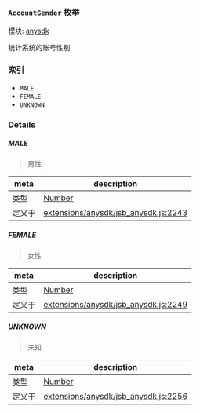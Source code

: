 ### `AccountGender` 枚举



模块: [anysdk](../modules/anysdk.md)


统计系统的账号性别


### 索引
  - `MALE`
  - `FEMALE`
  - `UNKNOWN`

### Details


##### MALE

> 男性

| meta | description |
|------|-------------|
| 类型 | <a href="https://developer.mozilla.org/en/JavaScript/Reference/Global_Objects/Number" class="crosslink external" target="_blank">Number</a> |
| 定义于 | [extensions/anysdk/jsb_anysdk.js:2243](https://github.com/cocos-creator/engine/blob/96bda88193f046d4669a2fb38a5ad968c5d6a9df/extensions/anysdk/jsb_anysdk.js#L2243) |



##### FEMALE

> 女性

| meta | description |
|------|-------------|
| 类型 | <a href="https://developer.mozilla.org/en/JavaScript/Reference/Global_Objects/Number" class="crosslink external" target="_blank">Number</a> |
| 定义于 | [extensions/anysdk/jsb_anysdk.js:2249](https://github.com/cocos-creator/engine/blob/96bda88193f046d4669a2fb38a5ad968c5d6a9df/extensions/anysdk/jsb_anysdk.js#L2249) |



##### UNKNOWN

> 未知

| meta | description |
|------|-------------|
| 类型 | <a href="https://developer.mozilla.org/en/JavaScript/Reference/Global_Objects/Number" class="crosslink external" target="_blank">Number</a> |
| 定义于 | [extensions/anysdk/jsb_anysdk.js:2256](https://github.com/cocos-creator/engine/blob/96bda88193f046d4669a2fb38a5ad968c5d6a9df/extensions/anysdk/jsb_anysdk.js#L2256) |


